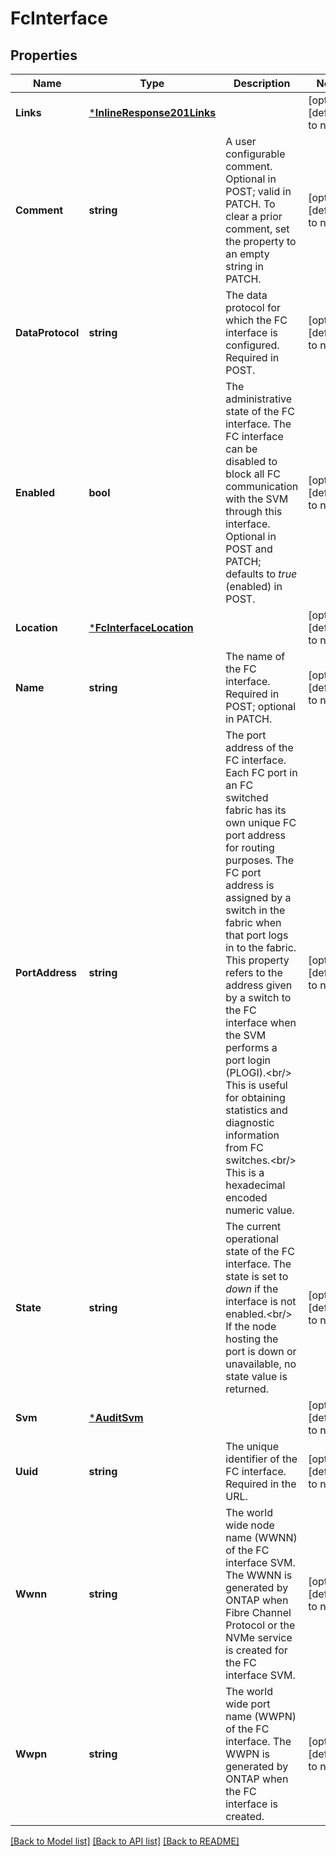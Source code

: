 # FcInterface

## Properties
Name | Type | Description | Notes
------------ | ------------- | ------------- | -------------
**Links** | [***InlineResponse201Links**](inline_response_201__links.md) |  | [optional] [default to null]
**Comment** | **string** | A user configurable comment. Optional in POST; valid in PATCH. To clear a prior comment, set the property to an empty string in PATCH.  | [optional] [default to null]
**DataProtocol** | **string** | The data protocol for which the FC interface is configured. Required in POST.  | [optional] [default to null]
**Enabled** | **bool** | The administrative state of the FC interface. The FC interface can be disabled to block all FC communication with the SVM through this interface. Optional in POST and PATCH; defaults to _true_ (enabled) in POST.  | [optional] [default to null]
**Location** | [***FcInterfaceLocation**](fc_interface_location.md) |  | [optional] [default to null]
**Name** | **string** | The name of the FC interface. Required in POST; optional in PATCH.  | [optional] [default to null]
**PortAddress** | **string** | The port address of the FC interface. Each FC port in an FC switched fabric has its own unique FC port address for routing purposes. The FC port address is assigned by a switch in the fabric when that port logs in to the fabric. This property refers to the address given by a switch to the FC interface when the SVM performs a port login (PLOGI).&lt;br/&gt; This is useful for obtaining statistics and diagnostic information from FC switches.&lt;br/&gt; This is a hexadecimal encoded numeric value.  | [optional] [default to null]
**State** | **string** | The current operational state of the FC interface. The state is set to _down_ if the interface is not enabled.&lt;br/&gt; If the node hosting the port is down or unavailable, no state value is returned.  | [optional] [default to null]
**Svm** | [***AuditSvm**](audit_svm.md) |  | [optional] [default to null]
**Uuid** | **string** | The unique identifier of the FC interface. Required in the URL.  | [optional] [default to null]
**Wwnn** | **string** | The world wide node name (WWNN) of the FC interface SVM. The WWNN is generated by ONTAP when Fibre Channel Protocol or the NVMe service is created for the FC interface SVM.  | [optional] [default to null]
**Wwpn** | **string** | The world wide port name (WWPN) of the FC interface. The WWPN is generated by ONTAP when the FC interface is created.  | [optional] [default to null]

[[Back to Model list]](../README.md#documentation-for-models) [[Back to API list]](../README.md#documentation-for-api-endpoints) [[Back to README]](../README.md)


